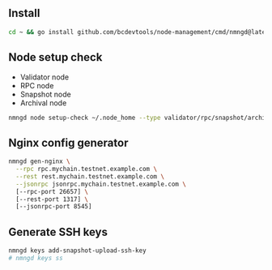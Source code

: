 ## Install
```bash
cd ~ && go install github.com/bcdevtools/node-management/cmd/nmngd@latest
```

## Node setup check
- Validator node
- RPC node
- Snapshot node
- Archival node

```bash
nmngd node setup-check ~/.node_home --type validator/rpc/snapshot/archival
```

## Nginx config generator

```bash
nmngd gen-nginx \
  --rpc rpc.mychain.testnet.example.com \
  --rest rest.mychain.testnet.example.com \
  --jsonrpc jsonrpc.mychain.testnet.example.com \
  [--rpc-port 26657] \
  [--rest-port 1317] \
  [--jsonrpc-port 8545]
```

## Generate SSH keys
```bash
nmngd keys add-snapshot-upload-ssh-key
# nmngd keys ss
```